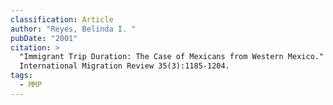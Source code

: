 ```yaml
---
classification: Article
author: "Reyes, Belinda I. "
pubDate: "2001"
citation: >
  "Immigrant Trip Duration: The Case of Mexicans from Western Mexico."
  International Migration Review 35(3):1185-1204. 
tags:
  - MMP
---
```

